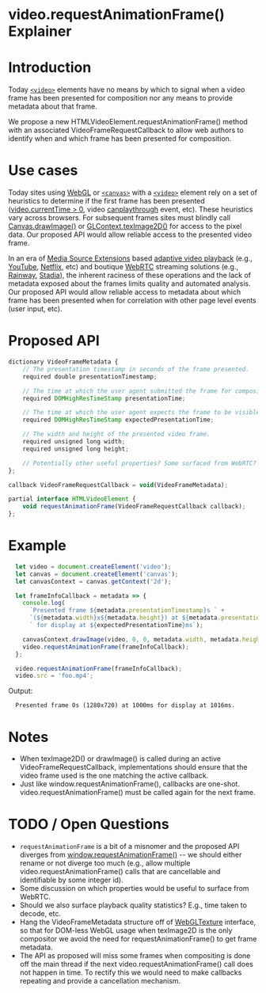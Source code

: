 # video.requestAnimationFrame() Explainer

# Introduction
Today [`<video>`](https://developer.mozilla.org/en-US/docs/Web/API/HTMLVideoElement) elements have no means by which to signal when a video frame has been presented for composition nor any means to provide metadata about that frame.

We propose a new HTMLVideoElement.requestAnimationFrame() method with an associated VideoFrameRequestCallback to allow web authors to identify when and which frame has been presented for composition.


# Use cases

Today sites using [WebGL](https://developer.mozilla.org/en-US/docs/Web/API/WebGL_API) or [`<canvas>`](https://developer.mozilla.org/en-US/docs/Web/API/Canvas_API) with a [`<video>`](https://developer.mozilla.org/en-US/docs/Web/API/HTMLVideoElement) element rely on a set of heuristics to determine if the first frame has been presented ([video.currentTime > 0](https://developer.mozilla.org/en-US/docs/Web/API/HTMLMediaElement/currentTime), video [canplaythrough](https://developer.mozilla.org/en-US/docs/Web/API/HTMLMediaElement/canplaythrough_event) event, etc). These heuristics vary across browsers. For subsequent frames sites must blindly call [Canvas.drawImage()](https://developer.mozilla.org/en-US/docs/Web/API/CanvasRenderingContext2D/drawImage) or [GLContext.texImage2D()](https://developer.mozilla.org/en-US/docs/Web/API/WebGLRenderingContext/texImage2D) for access to the pixel data. Our proposed API would allow reliable access to the presented video frame.

In an era of [Media Source Extensions](https://developer.mozilla.org/en-US/docs/Web/API/Media_Source_Extensions_API) based [adaptive video playback](https://en.wikipedia.org/wiki/Adaptive_bitrate_streaming) (e.g., [YouTube](https://www.youtube.com/), [Netflix](https://www.netflix.com/), etc) and boutique [WebRTC](https://developer.mozilla.org/en-US/docs/Web/API/WebRTC_API) streaming solutions (e.g., [Rainway](https://rainway.com/), [Stadia](https://store.google.com/us/magazine/stadia)), the inherent raciness of these operations and the lack of metadata exposed about the frames limits quality and automated analysis. Our proposed API would allow reliable access to metadata about which frame has been presented when for correlation with other page level events (user input, etc).


# Proposed API

```Javascript
dictionary VideoFrameMetadata {
    // The presentation timestamp in seconds of the frame presented.
    required double presentationTimestamp;

    // The time at which the user agent submitted the frame for composition.
    required DOMHighResTimeStamp presentationTime;

    // The time at which the user agent expects the frame to be visible.
    required DOMHighResTimeStamp expectedPresentationTime;

    // The width and height of the presented video frame.
    required unsigned long width;
    required unsigned long height;

    // Potentially other useful properties? Some surfaced from WebRTC?
};

callback VideoFrameRequestCallback = void(VideoFrameMetadata);

partial interface HTMLVideoElement {
    void requestAnimationFrame(VideoFrameRequestCallback callback);
};
```


# Example

```Javascript
  let video = document.createElement('video');
  let canvas = document.createElement('canvas');
  let canvasContext = canvas.getContext('2d');

  let frameInfoCallback = metadata => {
    console.log(
      `Presented frame ${metadata.presentationTimestamp}s ` +
      `(${metadata.width}x${metadata.height}) at ${metadata.presentationTime}ms`
      ` for display at ${expectedPresentationTime}ms`);

    canvasContext.drawImage(video, 0, 0, metadata.width, metadata.height);
    video.requestAnimationFrame(frameInfoCallback);
  };

  video.requestAnimationFrame(frameInfoCallback);
  video.src = 'foo.mp4';
```

Output:
```Text
  Presented frame 0s (1280x720) at 1000ms for display at 1016ms.
```


# Notes
* When texImage2D() or drawImage() is called during an active VideoFrameRequestCallback, implementations should ensure that the video frame used is the one matching the active callback.
* Just like window.requestAnimationFrame(), callbacks are one-shot. video.requestAnimationFrame() must be called again for the next frame.



# TODO / Open Questions
* `requestAnimationFrame` is a bit of a misnomer and the proposed API diverges from [window.requestAnimationFrame()](https://developer.mozilla.org/en-US/docs/Web/API/window/requestAnimationFrame) -- we should either rename or not diverge too much (e.g., allow multiple video.requestAnimationFrame() calls that are cancellable and identifiable by some integer id).
* Some discussion on which properties would be useful to surface from WebRTC.
* Should we also surface playback quality statistics? E.g., time taken to decode, etc.
* Hang the VideoFrameMetadata structure off of [WebGLTexture](https://developer.mozilla.org/en-US/docs/Web/API/WebGLTexture) interface, so that for DOM-less WebGL usage when texImage2D is the only compositor we avoid the need for requestAnimationFrame() to get frame metadata.
* The API as proposed will miss some frames when compositing is done off the main thread if the next video.requestAnimationFrame() call does not happen in time. To rectify this we would need to make callbacks repeating and provide a cancellation mechanism.

